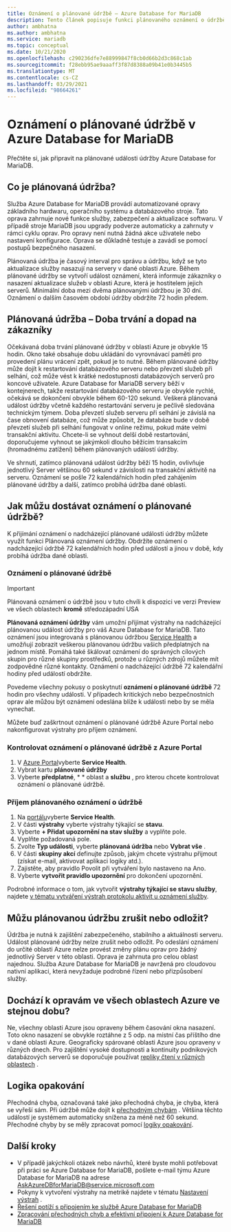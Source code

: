 ```yaml
---
title: Oznámení o plánované údržbě – Azure Database for MariaDB
description: Tento článek popisuje funkci plánovaného oznámení o údržbě v Azure Database for MariaDB
author: ambhatna
ms.author: ambhatna
ms.service: mariadb
ms.topic: conceptual
ms.date: 10/21/2020
ms.openlocfilehash: c290236dfe7e88999847f8cb0d66b2d3c868c1ab
ms.sourcegitcommit: f28ebb95ae9aaaff3f87d8388a09b41e0b3445b5
ms.translationtype: MT
ms.contentlocale: cs-CZ
ms.lasthandoff: 03/29/2021
ms.locfileid: "98664261"
---
```

# <a name="planned-maintenance-notification-in-azure-database-for-mariadb"></a>Oznámení o plánované údržbě v Azure Database for MariaDB

Přečtěte si, jak připravit na plánované události údržby Azure Database for MariaDB.

## <a name="what-is-a-planned-maintenance"></a>Co je plánovaná údržba?

Služba Azure Database for MariaDB provádí automatizované opravy základního hardwaru, operačního systému a databázového stroje. Tato oprava zahrnuje nové funkce služby, zabezpečení a aktualizace softwaru. V případě stroje MariaDB jsou upgrady podverze automaticky a zahrnuty v rámci cyklu oprav. Pro opravy není nutná žádná akce uživatele nebo nastavení konfigurace. Oprava se důkladně testuje a zavádí se pomocí postupů bezpečného nasazení.

Plánovaná údržba je časový interval pro správu a údržbu, když se tyto aktualizace služby nasazují na servery v dané oblasti Azure. Během plánované údržby se vytvoří událost oznámení, která informuje zákazníky o nasazení aktualizace služeb v oblasti Azure, která je hostitelem jejich serverů. Minimální doba mezi dvěma plánovanými údržbou je 30 dní. Oznámení o dalším časovém období údržby obdržíte 72 hodin předem.

## <a name="planned-maintenance---duration-and-customer-impact"></a>Plánovaná údržba – Doba trvání a dopad na zákazníky

Očekávaná doba trvání plánované údržby v oblasti Azure je obvykle 15 hodin. Okno také obsahuje dobu ukládání do vyrovnávací paměti pro provedení plánu vrácení zpět, pokud je to nutné. Během plánované údržby může dojít k restartování databázového serveru nebo převzetí služeb při selhání, což může vést k krátké nedostupnosti databázových serverů pro koncové uživatele. Azure Database for MariaDB servery běží v kontejnerech, takže restartování databázového serveru je obvykle rychlé, očekává se dokončení obvykle během 60-120 sekund. Veškerá plánovaná událost údržby včetně každého restartování serveru je pečlivě sledována technickým týmem. Doba převzetí služeb serveru při selhání je závislá na čase obnovení databáze, což může způsobit, že databáze bude v době převzetí služeb při selhání fungovat v online režimu, pokud máte velmi transakční aktivitu. Chcete-li se vyhnout delší době restartování, doporučujeme vyhnout se jakýmkoli dlouho běžícím transakcím (hromadnému zatížení) během plánovaných událostí údržby.

Ve shrnutí, zatímco plánovaná událost údržby běží 15 hodin, ovlivňuje jednotlivý Server většinou 60 sekund v závislosti na transakční aktivitě na serveru. Oznámení se pošle 72 kalendářních hodin před zahájením plánované údržby a další, zatímco probíhá údržba dané oblasti.

## <a name="how-can-i-get-notified-of-planned-maintenance"></a>Jak můžu dostávat oznámení o plánované údržbě?

K přijímání oznámení o nadcházející plánované události údržby můžete využít funkci Plánovaná oznámení údržby. Obdržíte oznámení o nadcházející údržbě 72 kalendářních hodin před událostí a jinou v době, kdy probíhá údržba dané oblasti.

### <a name="planned-maintenance-notification"></a>Oznámení o plánované údržbě

> [!IMPORTANT]
> Plánovaná oznámení o údržbě jsou v tuto chvíli k dispozici ve verzi Preview ve všech oblastech **kromě** středozápadní USA

**Plánovaná oznámení údržby** vám umožní přijímat výstrahy na nadcházející plánovanou událost údržby pro váš Azure Database for MariaDB. Tato oznámení jsou integrovaná s plánovanou údržbou [Service Health](../service-health/overview.md) a umožňují zobrazit veškerou plánovanou údržbu vašich předplatných na jednom místě. Pomáhá také škálovat oznámení do správných cílových skupin pro různé skupiny prostředků, protože u různých zdrojů můžete mít zodpovědné různé kontakty. Oznámení o nadcházející údržbě 72 kalendářní hodiny před událostí obdržíte.

Povedeme všechny pokusy o poskytnutí **oznámení o plánované údržbě** 72 hodin pro všechny události. V případech kritických nebo bezpečnostních oprav ale můžou být oznámení odeslána blíže k události nebo by se měla vynechat.

Můžete buď zaškrtnout oznámení o plánované údržbě Azure Portal nebo nakonfigurovat výstrahy pro příjem oznámení. 

### <a name="check-planned-maintenance-notification-from-azure-portal"></a>Kontrolovat oznámení o plánované údržbě z Azure Portal

1. V [Azure Portal](https://portal.azure.com)vyberte **Service Health**.
2. Vybrat kartu **plánované údržby**
3. Vyberte **předplatné**, * * oblast a **službu** , pro kterou chcete kontrolovat oznámení o plánované údržbě. 
   
### <a name="to-receive-planned-maintenance-notification"></a>Příjem plánovaného oznámení o údržbě

1. Na [portálu](https://portal.azure.com)vyberte **Service Health**.
2. V části **výstrahy** vyberte výstrahy týkající se **stavu**.
3. Vyberte **+ Přidat upozornění na stav služby** a vyplňte pole.
4. Vyplňte požadovaná pole. 
5. Zvolte **Typ události**, vyberte **plánovaná údržba** nebo **Vybrat vše** .
6. V části **skupiny akcí** definujte způsob, jakým chcete výstrahu přijmout (získat e-mail, aktivovat aplikaci logiky atd.).  
7. Zajistěte, aby pravidlo Povolit při vytváření bylo nastaveno na Ano.
8. Vyberte **vytvořit pravidlo upozornění** pro dokončení upozornění.

Podrobné informace o tom, jak vytvořit **výstrahy týkající se stavu služby**, najdete [v tématu vytváření výstrah protokolu aktivit u oznámení služby](../service-health/alerts-activity-log-service-notifications-portal.md).

## <a name="can-i-cancel-or-postpone-planned-maintenance"></a>Můžu plánovanou údržbu zrušit nebo odložit?

Údržba je nutná k zajištění zabezpečeného, stabilního a aktuálnosti serveru. Událost plánované údržby nelze zrušit nebo odložit. Po odeslání oznámení do určité oblasti Azure nelze provést změny plánu oprav pro žádný jednotlivý Server v této oblasti. Oprava je zahrnuta pro celou oblast najednou. Služba Azure Database for MariaDB je navržená pro cloudovou nativní aplikaci, která nevyžaduje podrobné řízení nebo přizpůsobení služby.

## <a name="are-all-the-azure-regions-patched-at-the-same-time"></a>Dochází k opravám ve všech oblastech Azure ve stejnou dobu?

Ne, všechny oblasti Azure jsou opraveny během časování okna nasazení. Toto okno nasazení se obvykle roztáhne z 5 odp. na místní čas příštího dne v dané oblasti Azure. Geograficky spárované oblasti Azure jsou opraveny v různých dnech. Pro zajištění vysoké dostupnosti a kontinuity podnikových databázových serverů se doporučuje používat [repliky čtení v různých oblastech](./concepts-read-replicas.md#cross-region-replication) .

## <a name="retry-logic"></a>Logika opakování

Přechodná chyba, označovaná také jako přechodná chyba, je chyba, která se vyřeší sám. Při údržbě může dojít k [přechodným chybám](./concepts-connectivity.md#transient-errors) . Většina těchto událostí je systémem automaticky snížena za méně než 60 sekund. Přechodné chyby by se měly zpracovat pomocí [logiky opakování](./concepts-connectivity.md#handling-transient-errors).


## <a name="next-steps"></a>Další kroky

- V případě jakýchkoli otázek nebo návrhů, které byste mohli potřebovat při práci se Azure Database for MariaDB, pošlete e-mail týmu Azure Database for MariaDB na adrese AskAzureDBforMariaDB@service.microsoft.com
- Pokyny k vytvoření výstrahy na metrikě najdete v tématu [Nastavení výstrah](howto-alert-metric.md) .
- [Řešení potíží s připojením ke službě Azure Database for MariaDB](howto-troubleshoot-common-connection-issues.md)
- [Zpracování přechodných chyb a efektivní připojení k Azure Database for MariaDB](concepts-connectivity.md)